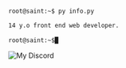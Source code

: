 ```sh

root@saint:~$ py info.py

14 y.o front end web developer.
             
root@saint:~$█
```

<!---
sssain/sssain is a ✨ special ✨ repository because its `README.md` (this file) appears on your GitHub profile.
You can click the Preview link to take a look at your changes.
--->

![My Discord](https://discord-readme-badge.vercel.app/api?id=658175780697669652)
